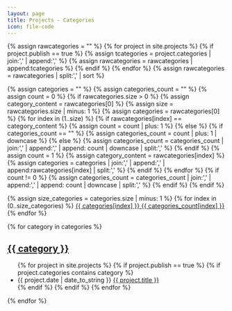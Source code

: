 ```yaml
---
layout: page
title: Projects - Categories
icon: file-code
---
```


<!-- https://codinfox.github.io/dev/2015/03/06/use-categories-and-categories-in-your-jekyll-based-github-pages/ -->

{% assign rawcategories = "" %}
{% for project in site.projects %}
{% if project.publish == true %}
{% assign tcategories = project.categories | join:',' | append:',' %}
{% assign rawcategories = rawcategories | append:tcategories %}
{% endif %}
{% endfor %}
{% assign rawcategories = rawcategories | split:',' | sort %}

{% assign categories = "" %}
{% assign categories_count = "" %}
{% assign count = 0 %}
{% if rawcategories.size > 0 %}
{% assign category_content = rawcategories[0] %}
{% assign size = rawcategories.size | minus: 1 %}
{% assign categories = rawcategories[0] %}
{% for index in (1..size) %}
{% if rawcategories[index] == category_content %}
{% assign count = count | plus: 1 %}
{% else %}
{% if categories_count == "" %}
{% assign categories_count = count | plus: 1 | downcase %}
{% else %}
{% assign categories_count = categories_count | join:',' | append:',' | append: count | downcase | split:',' %}
{% endif %}
{% assign count = 1 %}
{% assign category_content = rawcategories[index] %}
{% assign categories = categories | join:',' | append:',' | append:rawcategories[index] | split:',' %}
{% endif %}
{% endfor %}
{% if count != 0 %}
{% assign categories_count = categories_count | join:',' | append:',' | append: count | downcase | split:',' %}
{% endif %}
{% endif %}


<div style="display: inline;">
{% assign size_categories = categories.size | minus: 1 %}
{% for index in (0..size_categories) %}
<a href="#{{ categories[index] | slugify: 'pretty' }}" class="category">
<span class="category-content">{{ categories[index] }}</span>
<span class="category-count">{{ categories_count[index] }}</span>
</a>
{% endfor %}
</div>

{% for category in categories %}
<h2 id="{{ category | slugify: 'pretty' }}">
    <a href="#{{ category | slugify: 'pretty' }}" class="post-category">{{ category }}</a>
</h2>
<ul class="category-list">
    {% for project in site.projects %}
    {% if project.publish == true %}
    {% if project.categories contains category %}
    <li>
        <span class="category-date">{{ project.date | date_to_string }}</span>
        <a class="category-title" href="{{ site.baseurl }}{{ project.url }}">
            {{ project.title }}
        </a>
    </li>
    {% endif %}
    {% endif %}
    {% endfor %}
</ul>
{% endfor %}
